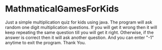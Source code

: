 # MathmaticalGamesForKids
Just a simple multiplication quiz for kids using java.
The program will ask random one digit multiplication questions.
If you will get it wrong then it will keep repeating the same question till you will get it right.
Otherwise, if the answer is correct then it will ask another question.
And you can enter "-1" anytime to exit the program.
Thank You.
